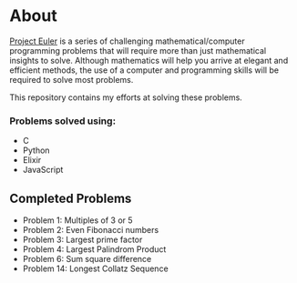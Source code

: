 # About

[Project Euler](https://projecteuler.net/progress) is a series of challenging mathematical/computer programming problems that will require more than just mathematical insights to solve. Although mathematics will help you arrive at elegant and efficient methods, the use of a computer and programming skills will be required to solve most problems.

This repository contains my efforts at solving these problems.

### Problems solved using:

- C
- Python
- Elixir
- JavaScript

## Completed Problems

- Problem 1: Multiples of 3 or 5
- Problem 2: Even Fibonacci numbers
- Problem 3: Largest prime factor
- Problem 4: Largest Palindrom Product
- Problem 6: Sum square difference
- Problem 14: Longest Collatz Sequence
